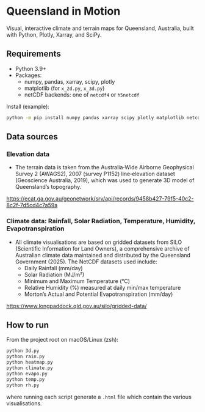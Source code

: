 # Queensland in Motion

Visual, interactive climate and terrain maps for Queensland, Australia, built with Python, Plotly, Xarray, and SciPy.

## Requirements

- Python 3.9+
- Packages:
  - numpy, pandas, xarray, scipy, plotly
  - matplotlib (for `x_2d.py`, `x_3d.py`)
  - netCDF backends: one of `netcdf4` or `h5netcdf`

Install (example):

```sh
python -m pip install numpy pandas xarray scipy plotly matplotlib netcdf4
```

## Data sources

### Elevation data
- The terrain data is taken from the Australia‑Wide Airborne Geophysical Survey 2 (AWAGS2), 2007 (survey P1152) line‑elevation dataset (Geoscience Australia, 2019), which was used to generate 3D model of Queensland’s topography.

https://ecat.ga.gov.au/geonetwork/srv/api/records/9458b427-79f5-40c2-8c2f-7d5cd4c7a59a

### Climate data: Rainfall, Solar Radiation, Temperature, Humidity, Evapotranspiration
- All climate visualisations are based on gridded datasets from SILO (Scientific Information for Land Owners), a comprehensive archive of Australian climate data maintained and distributed by the Queensland Government (2025). The NetCDF datasets used include:
  - Daily Rainfall (mm/day)
  - Solar Radiation (MJ/m²)
  - Minimum and Maximum Temperature (°C)
  - Relative Humidity (%) measured at daily min/max temperature
  - Morton’s Actual and Potential Evapotranspiration (mm/day)

https://www.longpaddock.qld.gov.au/silo/gridded-data/

## How to run

From the project root on macOS/Linux (zsh):

```sh
python 3d.py
python rain.py
python heatmap.py
python climate.py
python evapo.py
python temp.py
python rh.py
```

where running each script generate a `.html` file which contain the various visualisations.

